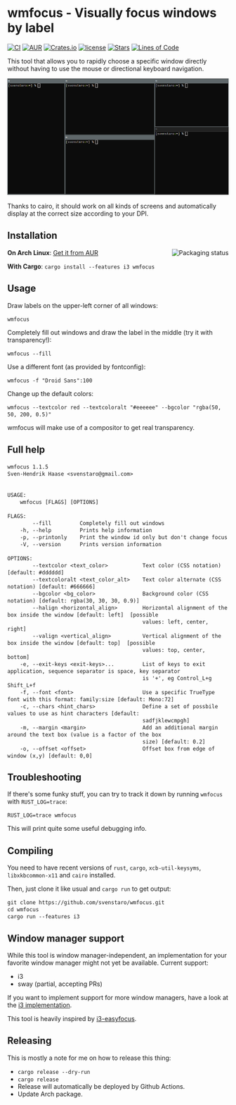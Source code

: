 # wmfocus - Visually focus windows by label

[![CI](https://github.com/svenstaro/wmfocus/workflows/CI/badge.svg)](https://github.com/svenstaro/wmfocus/actions)
[![AUR](https://img.shields.io/aur/version/wmfocus.svg)](https://aur.archlinux.org/packages/wmfocus/)
[![Crates.io](https://img.shields.io/crates/v/wmfocus.svg)](https://crates.io/crates/wmfocus)
[![license](http://img.shields.io/badge/license-MIT-blue.svg)](https://github.com/svenstaro/wmfocus/blob/master/LICENSE)
[![Stars](https://img.shields.io/github/stars/svenstaro/wmfocus.svg)](https://github.com/svenstaro/wmfocus/stargazers)
[![Lines of Code](https://tokei.rs/b1/github/svenstaro/wmfocus)](https://github.com/svenstaro/wmfocus)

This tool that allows you to rapidly choose a specific window directly without having to use the mouse or directional keyboard navigation.

![Screen cast](cast.apng)

Thanks to cairo, it should work on all kinds of screens and automatically display at the correct size according to your DPI.


## Installation

<a href="https://repology.org/project/wmfocus/versions"><img align="right" src="https://repology.org/badge/vertical-allrepos/wmfocus.svg" alt="Packaging status"></a>

**On Arch Linux**: [Get it from AUR](https://aur.archlinux.org/packages/wmfocus/)

**With Cargo**: `cargo install --features i3 wmfocus`

## Usage

Draw labels on the upper-left corner of all windows:

    wmfocus

Completely fill out windows and draw the label in the middle (try it with transparency!):

    wmfocus --fill

Use a different font (as provided by fontconfig):

    wmfocus -f "Droid Sans":100

Change up the default colors:

    wmfocus --textcolor red --textcoloralt "#eeeeee" --bgcolor "rgba(50, 50, 200, 0.5)"

wmfocus will make use of a compositor to get real transparency.

## Full help
```
wmfocus 1.1.5
Sven-Hendrik Haase <svenstaro@gmail.com>


USAGE:
    wmfocus [FLAGS] [OPTIONS]

FLAGS:
        --fill         Completely fill out windows
    -h, --help         Prints help information
    -p, --printonly    Print the window id only but don't change focus
    -V, --version      Prints version information

OPTIONS:
        --textcolor <text_color>           Text color (CSS notation) [default: #dddddd]
        --textcoloralt <text_color_alt>    Text color alternate (CSS notation) [default: #666666]
        --bgcolor <bg_color>               Background color (CSS notation) [default: rgba(30, 30, 30, 0.9)]
        --halign <horizontal_align>        Horizontal alignment of the box inside the window [default: left]  [possible
                                           values: left, center, right]
        --valign <vertical_align>          Vertical alignment of the box inside the window [default: top]  [possible
                                           values: top, center, bottom]
    -e, --exit-keys <exit-keys>...         List of keys to exit application, sequence separator is space, key separator
                                           is '+', eg Control_L+g Shift_L+f
    -f, --font <font>                      Use a specific TrueType font with this format: family:size [default: Mono:72]
    -c, --chars <hint_chars>               Define a set of possbile values to use as hint characters [default:
                                           sadfjklewcmpgh]
    -m, --margin <margin>                  Add an additional margin around the text box (value is a factor of the box
                                           size) [default: 0.2]
    -o, --offset <offset>                  Offset box from edge of window (x,y) [default: 0,0]
```

## Troubleshooting

If there's some funky stuff, you can try to track it down by running `wmfocus` with `RUST_LOG=trace`:

    RUST_LOG=trace wmfocus

This will print quite some useful debugging info.


## Compiling

You need to have recent versions of `rust`, `cargo`, `xcb-util-keysyms`, `libxkbcommon-x11` and `cairo` installed.

Then, just clone it like usual and `cargo run` to get output:

    git clone https://github.com/svenstaro/wmfocus.git
    cd wmfocus
    cargo run --features i3


## Window manager support

While this tool is window manager-independent, an implementation for your favorite window manager might not yet be available. Current support:

- i3
- sway (partial, accepting PRs)

If you want to implement support for more window managers, have a look at the [i3 implementation](https://github.com/svenstaro/wmfocus/blob/master/src/wm_i3.rs).

This tool is heavily inspired by [i3-easyfocus](https://github.com/cornerman/i3-easyfocus).


## Releasing

This is mostly a note for me on how to release this thing:

- `cargo release --dry-run`
- `cargo release`
- Release will automatically be deployed by Github Actions.
- Update Arch package.
